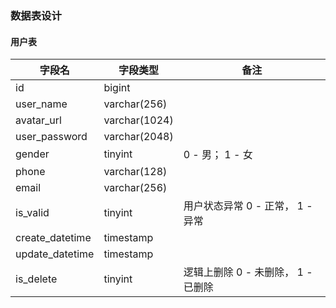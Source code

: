 ### 数据表设计

#### 用户表

| 字段名             | 字段类型          | 备注                     | 
|-----------------|---------------|------------------------|
| id              | bigint        |                        |
| user_name       | varchar(256)  |                        |
| avatar_url      | varchar(1024) |                        |
| user_password   | varchar(2048) |                        |
| gender          | tinyint       | 0 - 男； 1 - 女           |
| phone           | varchar(128)  |                        |
| email           | varchar(256)  |                        |
| is_valid        | tinyint       | 用户状态异常 0 - 正常， 1 - 异常  |
| create_datetime | timestamp     |                        |
| update_datetime | timestamp     |                        |
| is_delete       | tinyint       | 逻辑上删除 0 - 未删除， 1 - 已删除 |
